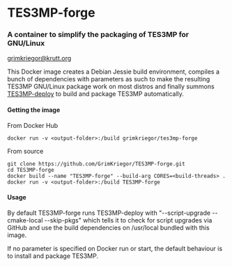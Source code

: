 # TES3MP-forge

### A container to simplify the packaging of TES3MP for GNU/Linux

<grimkriegor@krutt.org>

This Docker image creates a Debian Jessie build environment, compiles a bunch of dependencies with parameters as such to make the resulting TES3MP GNU/Linux package work on most distros and finally summons [TES3MP-deploy](https://github.com/GrimKriegor/TES3MP-deploy) to build and package TES3MP automatically.

#### Getting the image

From Docker Hub

    docker run -v <output-folder>:/build grimkriegor/tes3mp-forge

From source

    git clone https://github.com/GrimKriegor/TES3MP-forge.git
    cd TES3MP-forge
    docker build --name "TES3MP-forge" --build-arg CORES=<build-threads> .
    docker run -v <output-folder>:/build TES3MP-forge

#### Usage

By default TES3MP-forge runs TES3MP-deploy with "--script-upgrade --cmake-local --skip-pkgs" which tells it to check for script upgrades via GitHub and use the build dependencies on /usr/local bundled with this image.

If no parameter is specified on Docker run or start, the default behaviour is to install and package TES3MP.
